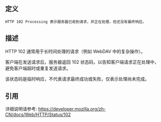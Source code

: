 ## 定义

```
HTTP 102 Processing 表示服务器已收到请求，并正在处理，但还没有最终响应。
```

## 描述

HTTP 102 通常用于长时间处理的请求（例如 WebDAV 中的复杂操作）。

客户端在发送请求后，服务器返回 102 状态码，以告知客户端请求正在处理中，避免客户端超时或重复发送请求。

该状态码是临时响应，不代表请求最终成功或失败，仅表示处理尚未完成。

## 引用

详细说明请参考: https://developer.mozilla.org/zh-CN/docs/Web/HTTP/Status/102